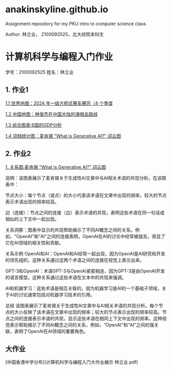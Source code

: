 # anakinskyline.github.io
Assignment repository for my PKU intro to computer science class

Author: 林立业， 2100092525，北大经院本科生

# 计算机科学与编程入门作业
学号：2100092525 姓名：林立业

## 1. 作业1
[1.1 世界地图：2024 年一级方程式赛车赛历（4 个季度](https://anakinskyline.github.io/formula1_2024_race_calendar_map.html)



  [1.2 中国地图：林俊杰在中国大陆的演唱会路线](https://anakinskyline.github.io/JJ20世界巡回演唱会（中国大陆）.html)

  
  [1.3 组合图表:6国的GDP分析](https://anakinskyline.github.io/6国GDP分析.html)

  
  [1.4 词频统计图：麦肯锡 "What is Generative AI?" 词云图](https://anakinskyline.github.io/what_is_generative_ai_wordcloud.html)


## 2. 作业2
[1. 关系图:麦肯锡 "What is Generative AI?" 词云图](https://anakinskyline.github.io/keyword_cooccurrence_analysis.html)


说明：该图表展示了麦肯锡关于生成性AI文章中与AI相关术语的共现分析。在该图表中：

节点大小：每个节点（或点）的大小代表该术语在文章中出现的频率。较大的节点表示术语出现的频率较高。


边（连接）：节点之间的连接（边）表示术语的共现，表明这些术语在同一句话或相似的上下文中一起出现。


关系洞察：图表中显示的共现帮助揭示了不同AI概念之间的关系。例如，“OpenAI”和“AI”之间的连接表明，OpenAI在AI的讨论中经常被提及，突显了它在AI领域的相关性和贡献。


关系示例
OpenAI和AI：OpenAI和AI经常一起出现，因为OpenAI是AI研究和开发的领先组织。这种关系通过这两个术语之间的连接在视觉上表示出来。


GPT-3和OpenAI：术语GPT-3与OpenAI紧密相连，因为GPT-3是由OpenAI开发的语言模型。这种关系通过这些术语在文本中的共现来强调。


AI和机器学习：这些术语是相互关联的，因为机器学习是AI的一个基础子领域，关于AI的讨论通常包括对机器学习技术的引用。


总结
该图表展示了麦肯锡关于生成性AI文章中与AI相关术语的共现分析。每个节点的大小反映了该术语在文章中出现的频率；较大的节点表示出现的频率较高。节点之间的连接表示术语的共现，显示这些术语在相同上下文中出现的频率。这种视觉表示帮助揭示了不同AI概念之间的关系，例如，“OpenAI”和“AI”之间的强关联，表明了OpenAI在AI领域的重要角色。




## 大作业
[中国香港中学分布](计算机科学与编程入门大作业展示 林立业.pdf)
